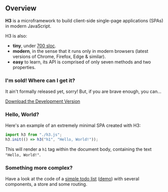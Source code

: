 ## Overview

**H3** is a microframework to build client-side single-page applications (SPAs) in modern JavaScript.

H3 is also:

* **tiny**, under [700 sloc](https://github.com/h3rald/h3/blob/master/h3.js).
* **modern**, in the sense that it runs only in modern browsers (latest versions of Chrome, Firefox, Edge & similar).
* **easy** to learn, its API is comprised of only seven methods and two properties.

### I'm sold! Where can I get it?

It ain't formally released yet, sorry! But, if you are brave enough, you can...

<a href="https://raw.githubusercontent.com/h3rald/h3/master/h3.js" target="_blank" class="button primary">Download the Development Version</a>

### Hello, World?

Here's an example of an extremely minimal SPA created with H3:

```js
import h3 from "./h3.js";
h3.init(() => h3("h1", "Hello, World!"));
```

This will render a `h1` tag within the document body, containing the text `"Hello, World!"`.

### Something more complex?

Have a look at the code of a [simple todo list](https://github.com/h3rald/h3/tree/master/docs/example) ([demo](https://h3.js.org/example/index.html)) with several components, a store and some routing.